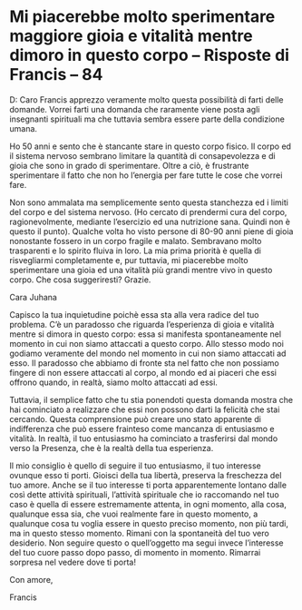 # Mi piacerebbe molto sperimentare maggiore gioia e vitalità mentre dimoro in questo corpo – Risposte di Francis – 84

D: Caro Francis apprezzo veramente molto questa possibilità di farti delle domande. Vorrei farti una domanda che raramente viene posta agli insegnanti spirituali ma che tuttavia sembra essere parte della condizione umana.

Ho 50 anni e sento che è stancante stare in questo corpo fisico. Il corpo ed il sistema nervoso sembrano limitare la quantità di consapevolezza e di gioia che sono in grado di sperimentare. Oltre a ciò, è frustrante sperimentare il fatto che non ho l’energia per fare tutte le cose che vorrei fare.

Non sono ammalata ma semplicemente sento questa stanchezza ed i limiti del corpo e del sistema nervoso. (Ho cercato di prendermi cura del corpo, ragionevolmente, mediante l’esercizio ed una nutrizione sana. Quindi non è questo il punto). Qualche volta ho visto persone di 80-90 anni piene di gioia nonostante fossero in un corpo fragile e malato. Sembravano molto trasparenti e lo spirito fluiva in loro. La mia prima priorità è quella di risvegliarmi completamente e, pur tuttavia, mi piacerebbe molto sperimentare una gioia ed una vitalità più grandi mentre vivo in questo corpo. Che cosa suggeriresti? Grazie.

Cara Juhana

Capisco la tua inquietudine poichè essa sta alla vera radice del tuo problema. C’è un paradosso che riguarda l’esperienza di gioia e vitalità mentre si dimora in questo corpo: essa si manifesta spontaneamente nel momento in cui non siamo attaccati a questo corpo. Allo stesso modo noi godiamo veramente del mondo nel momento in cui non siamo attaccati ad esso. Il paradosso che abbiamo di fronte sta nel fatto che non possiamo fingere di non essere attaccati al corpo, al mondo ed ai piaceri che essi offrono quando, in realtà, siamo molto attaccati ad essi.

Tuttavia, il semplice fatto che tu stia ponendoti questa domanda mostra che hai cominciato a realizzare che essi non possono darti la felicità che stai cercando. Questa comprensione può creare uno stato apparente di indifferenza che può essere frainteso come mancanza di entusiasmo e vitalità. In realtà, il tuo entusiasmo ha cominciato a trasferirsi dal mondo verso la Presenza, che è la realtà della tua esperienza.

Il mio consiglio è quello di seguire il tuo entusiasmo, il tuo interesse ovunque esso ti porti. Gioisci della tua libertà, preserva la freschezza del tuo amore. Anche se il tuo interesse ti porta apparentemente lontano dalle così dette attività spirituali, l’attività spirituale che io raccomando nel tuo caso è quella di essere estremamente attenta, in ogni momento, alla cosa, qualunque essa sia, che vuoi realmente fare in questo momento, a qualunque cosa tu voglia essere in questo preciso momento, non più tardi, ma in questo stesso momento. Rimani con la spontaneità del tuo vero desiderio. Non seguire questo o quell’oggetto ma segui invece l’interesse del tuo cuore passo dopo passo, di momento in momento. Rimarrai sorpresa nel vedere dove ti porta!

Con amore,

Francis

